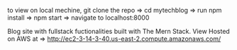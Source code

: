 to view on local mechine, git clone the repo => cd mytechblog => run npm install => npm start => navigate to localhost:8000  

Blog site with fullstack fuctionalities built with The Mern Stack.
View Hosted on AWS at => http://ec2-3-14-3-40.us-east-2.compute.amazonaws.com/
